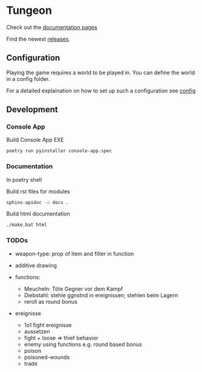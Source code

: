 # Tungeon

Check out the [documentation pages](https://xxlaokoonxx.github.io/Tungeon/)

Find the newest [releases](https://github.com/xXLaokoonXx/Tungeon/releases).

## Configuration

Playing the game requires a world to be played in. You can define the world in a config folder.

For a detailed explaination on how to set up such a configuration see [config](./help/instruction.md)

## Development

### Console App

Build Console App EXE

```bash
poetry run pyinstaller console-app.spec
```

### Documentation

In poetry shell

Build rst files for modules

```bash
sphinx-apidoc -o docs .
```

Build html documentation

```bash
./make.bat html
```

### TODOs

- weapon-type: prop of item and filter in function
- additive drawing

- functions:
  - Meucheln: Töte Gegner vor dem Kampf
  - Diebstahl: stehle ggnstnd in ereignissen; stehlen beim Lagern
  - reroll as round bonus

- ereignisse
  - 1o1 fight ereignisse
  - aussetzen
  - fight + loose => thief behavior
  - enemy using functions e.g. round based bonus
  - poison
  - poisoned-wounds
  - trade
